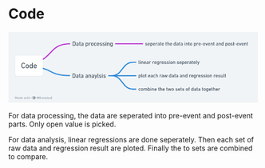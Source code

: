# Code

<img src="code.png" width=500>

For data processing, the data are seperated into pre-event and post-event parts. Only open value is picked.

For data analysis, linear regressions are done seperately. Then each set of raw data and regression result are ploted. Finally the to sets are combined to compare.
